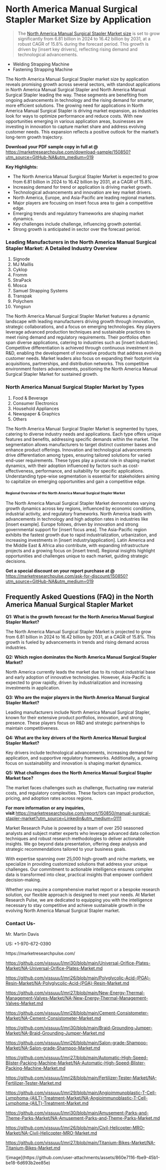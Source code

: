 <h1>North America Manual Surgical Stapler Market&nbsp;Size by Application</h1><blockquote><p>The <a href="https://marketresearchpulse.com/download-sample/150850?utm_source=GitHub-NA&amp;utm_medium=019">North America Manual Surgical Stapler Market size</a> is set to grow significantly from 6.81 billion in 2024 to 16.42 billion by 2031, at a robust CAGR of 15.8% during the forecast period. This growth is driven by [insert key drivers], reflecting rising demand and technological advancements.</p></blockquote><ul><li>Welding Strapping Machine<li> Fastening Strapping Machine</li></ul><p>The North America Manual Surgical Stapler market size by application reveals promising growth across several sectors, with standout applications in North America Manual Surgical Stapler and North America Manual Surgical Stapler leading the way. These segments are benefiting from ongoing advancements in technology and the rising demand for smarter, more efficient solutions. The growing need for applications in North America Manual Surgical Stapler is driving market expansion, as industries look for ways to optimize performance and reduce costs. With new opportunities emerging in various application areas, businesses are investing in innovation to capture market share and address evolving customer needs. This expansion reflects a positive outlook for the market’s long-term growth trajectory.</p><p><strong>Download your PDF sample copy in full at @ </strong><a href="https://marketresearchpulse.com/download-sample/150850?utm_source=GitHub-NA&amp;utm_medium=019">https://marketresearchpulse.com/download-sample/150850?utm_source=GitHub-NA&amp;utm_medium=019</a></p><p><strong>Key Highlights: </strong></p><ul><li>The North America Manual Surgical Stapler Market is expected to grow from 6.81 billion in 2024 to 16.42 billion by 2031, at a CAGR of 15.8%.</li><li>Increasing demand for trend or application is driving market growth.</li><li>Technological advancements and innovation are key market drivers.</li><li>North America, Europe, and Asia-Pacific are leading regional markets.</li><li>Major players are focusing on insert focus area to gain a competitive edge.</li><li>Emerging trends and regulatory frameworks are shaping market dynamics.</li><li>Key challenges include challenge, influencing growth potential.</li><li>Strong growth is anticipated in sector over the forecast period.</li></ul><h3>Leading Manufacturers in the North America Manual Surgical Stapler Market: A Detailed Industry Overview</h3><ol><li>Signode</li><li>MJ Maillis</li><li>Cyklop</li><li>Fromm</li><li>StraPack</li><li>Mosca</li><li>Samuel Strapping Systems</li><li>Transpak</li><li>Polychem</li><li>Yongsun</li></ol><div class="flex max-w-full flex-col flex-grow"><div class="min-h-8 text-message flex w-full flex-col items-end gap-2 whitespace-normal break-words [.text-message+&amp;]:mt-5" dir="auto" data-message-author-role="assistant" data-message-id="fd8432e4-4910-450d-b182-61b7bfb0a01f" data-message-model-slug="gpt-4o"><div class="flex w-full flex-col gap-1 empty:hidden first:pt-[3px]"><div class="markdown prose w-full break-words dark:prose-invert light"><p>The North America Manual Surgical Stapler Market features a dynamic landscape with leading manufacturers driving growth through innovation, strategic collaborations, and a focus on emerging technologies. Key players leverage advanced production techniques and sustainable practices to meet rising demand and regulatory requirements. Their portfolios often span diverse applications, catering to industries such as [insert industries]. Competitive differentiation is achieved through continuous investment in R&amp;D, enabling the development of innovative products that address evolving customer needs. Market leaders also focus on expanding their footprint via acquisitions, partnerships, and distribution networks. This competitive environment fosters advancements, positioning the North America Manual Surgical Stapler Market for sustained growth.</p></div></div></div></div><h3>North America Manual Surgical Stapler Market by Types</h3><ol><li>Food & Beverage<li> Consumer Electronics<li> Household Appliances<li> Newspaper & Graphics<li> Others</li></ol><div class="flex max-w-full flex-col flex-grow"><div class="min-h-8 text-message flex w-full flex-col items-end gap-2 whitespace-normal break-words [.text-message+&amp;]:mt-5" dir="auto" data-message-author-role="assistant" data-message-id="084470be-0bb7-4664-bddf-5156b4f41249" data-message-model-slug="gpt-4o-mini"><div class="flex w-full flex-col gap-1 empty:hidden first:pt-[3px]"><div class="markdown prose w-full break-words dark:prose-invert light"><p>The North America Manual Surgical Stapler Market is segmented by types, catering to diverse industry needs and applications. Each type offers unique features and benefits, addressing specific demands within the market. The segmentation allows manufacturers to target distinct customer bases and enhance product offerings. Innovation and technological advancements drive differentiation among types, ensuring tailored solutions for varied end-user requirements. These types play a pivotal role in shaping market dynamics, with their adoption influenced by factors such as cost-effectiveness, performance, and suitability for specific applications. Understanding type-wise segmentation is essential for stakeholders aiming to capitalize on emerging opportunities and gain a competitive edge.</p></div></div></div></div><h3><span style="font-size: 11px;">Regional Overview of the North America Manual Surgical Stapler Market</span></h3><div class="flex max-w-full flex-col flex-grow"><div class="min-h-8 text-message flex w-full flex-col items-end gap-2 whitespace-normal break-words [.text-message+&amp;]:mt-5" dir="auto" data-message-author-role="assistant" data-message-id="e9038762-ce64-4e30-91c9-9bd413514231" data-message-model-slug="gpt-4o-mini"><div class="flex w-full flex-col gap-1 empty:hidden first:pt-[3px]"><div class="markdown prose w-full break-words dark:prose-invert light"><p>The North America Manual Surgical Stapler Market demonstrates varying growth dynamics across key regions, influenced by economic conditions, industrial activity, and regulatory frameworks. North America leads with advancements in technology and high adoption rates in industries like [insert example]. Europe follows, driven by innovation and strong governmental support for [insert focus area]. The Asia-Pacific region exhibits the fastest growth due to rapid industrialization, urbanization, and increasing investments in [insert industry/application]. Latin America and the Middle East &amp; Africa also contribute, with expanding infrastructure projects and a growing focus on [insert trend]. Regional insights highlight opportunities and challenges unique to each market, guiding strategic decisions.</p></div></div></div></div><p><strong>Get a special discount on your report purchase at @ </strong><a href="https://marketresearchpulse.com/ask-for-discount/150850?utm_source=GitHub-NA&amp;utm_medium=019">https://marketresearchpulse.com/ask-for-discount/150850?utm_source=GitHub-NA&amp;utm_medium=019</a></p><h2>Frequently Asked Questions (FAQ) in the North America Manual Surgical Stapler Market</h2><p><strong>Q1: What is the growth forecast for the North America Manual Surgical Stapler Market?</strong></p><p>The North America Manual Surgical Stapler Market is projected to grow from 6.81 billion in 2024 to 16.42 billion by 2031, at a CAGR of 15.8%. This growth is fueled by advancements in trends and rising demand across industries.</p><p><strong>Q2: Which region dominates the North America Manual Surgical Stapler Market?</strong></p><p>North America currently leads the market due to its robust industrial base and early adoption of innovative technologies. However, Asia-Pacific is expected to grow rapidly, driven by industrialization and increasing investments in application.</p><p><strong>Q3: Who are the major players in the North America Manual Surgical Stapler Market?</strong></p><p>Leading manufacturers include North America Manual Surgical Stapler, known for their extensive product portfolios, innovation, and strong presence. These players focus on R&amp;D and strategic partnerships to maintain competitiveness.</p><p><strong>Q4: What are the key drivers of the North America Manual Surgical Stapler Market?</strong></p><p>Key drivers include technological advancements, increasing demand for application, and supportive regulatory frameworks. Additionally, a growing focus on sustainability and innovation is shaping market dynamics.</p><p><strong>Q5: What challenges does the North America Manual Surgical Stapler Market face?</strong></p><p>The market faces challenges such as challenge, fluctuating raw material costs, and regulatory complexities. These factors can impact production, pricing, and adoption rates across regions.</p><p><strong>For more information or any inquiries, visit&nbsp;</strong><a href="https://marketresearchpulse.com/report/150850/manual-surgical-stapler-market?utm_source=Linkedin&utm_medium=0111">https://marketresearchpulse.com/report/150850/manual-surgical-stapler-market?utm_source=Linkedin&utm_medium=0111</a></p><p>Market Research Pulse is powered by a team of over 250 seasoned analysts and subject matter experts who leverage advanced data collection techniques and robust research methodologies to deliver actionable insights. We go beyond data presentation, offering deep analysis and strategic recommendations tailored to your business goals.</p><p>With expertise spanning over 25,000 high-growth and niche markets, we specialize in providing customized solutions that address your unique challenges. Our commitment to actionable intelligence ensures complex data is transformed into clear, practical insights that empower confident decision-making.</p><p>Whether you require a comprehensive market report or a bespoke research solution, our flexible approach is designed to meet your needs. At Market Research Pulse, we are dedicated to equipping you with the intelligence necessary to stay competitive and achieve sustainable growth in the evolving North America Manual Surgical Stapler market.</p><h3><strong>Contact Us-</strong></h3><p>Mr. Martin Davis</p><p>US: +1-970-672-0390</p><p>https://marketresearchpulse.com/</p><p><a href="https://github.com/vissuuu1/mri30/blob/main/Universal-Orifice-Plates-Market/NA-Universal-Orifice-Plates-Market.md">https://github.com/vissuuu1/mri30/blob/main/Universal-Orifice-Plates-Market/NA-Universal-Orifice-Plates-Market.md</a></p><p><a href="https://github.com/vissuuu1/mri26/blob/main/Polyglycolic-Acid-(PGA)-Resin-Market/NA-Polyglycolic-Acid-(PGA)-Resin-Market.md">https://github.com/vissuuu1/mri26/blob/main/Polyglycolic-Acid-(PGA)-Resin-Market/NA-Polyglycolic-Acid-(PGA)-Resin-Market.md</a></p><p><a href="https://github.com/vissuuu1/mri27/blob/main/New-Energy-Thermal-Management-Valves-Market/NA-New-Energy-Thermal-Management-Valves-Market.md">https://github.com/vissuuu1/mri27/blob/main/New-Energy-Thermal-Management-Valves-Market/NA-New-Energy-Thermal-Management-Valves-Market.md</a></p><p><a href="https://github.com/vissuuu1/mri28/blob/main/Cement-Consistometer-Market/NA-Cement-Consistometer-Market.md">https://github.com/vissuuu1/mri28/blob/main/Cement-Consistometer-Market/NA-Cement-Consistometer-Market.md</a></p><p><a href="https://github.com/vissuuu1/mri30/blob/main/Braid-Grounding-Jumper-Market/NA-Braid-Grounding-Jumper-Market.md">https://github.com/vissuuu1/mri30/blob/main/Braid-Grounding-Jumper-Market/NA-Braid-Grounding-Jumper-Market.md</a></p><p><a href="https://github.com/vissuuu1/mri26/blob/main/Salon-grade-Shampoo-Market/NA-Salon-grade-Shampoo-Market.md">https://github.com/vissuuu1/mri26/blob/main/Salon-grade-Shampoo-Market/NA-Salon-grade-Shampoo-Market.md</a></p><p><a href="https://github.com/vissuuu1/mri27/blob/main/Automatic-High-Speed-Blister-Packing-Machine-Market/NA-Automatic-High-Speed-Blister-Packing-Machine-Market.md">https://github.com/vissuuu1/mri27/blob/main/Automatic-High-Speed-Blister-Packing-Machine-Market/NA-Automatic-High-Speed-Blister-Packing-Machine-Market.md</a></p><p><a href="https://github.com/vissuuu1/mri28/blob/main/Fertilizer-Tester-Market/NA-Fertilizer-Tester-Market.md">https://github.com/vissuuu1/mri28/blob/main/Fertilizer-Tester-Market/NA-Fertilizer-Tester-Market.md</a></p><p><a href="https://github.com/vissuuu1/mri29/blob/main/Angioimmunoblastic-T-Cell-Lymphoma-(AILT)-Treatment-Market/NA-Angioimmunoblastic-T-Cell-Lymphoma-(AILT)-Treatment-Market.md">https://github.com/vissuuu1/mri29/blob/main/Angioimmunoblastic-T-Cell-Lymphoma-(AILT)-Treatment-Market/NA-Angioimmunoblastic-T-Cell-Lymphoma-(AILT)-Treatment-Market.md</a></p><p><a href="https://github.com/vissuuu1/mri30/blob/main/Amusement-Parks-and-Theme-Parks-Market/NA-Amusement-Parks-and-Theme-Parks-Market.md">https://github.com/vissuuu1/mri30/blob/main/Amusement-Parks-and-Theme-Parks-Market/NA-Amusement-Parks-and-Theme-Parks-Market.md</a></p><p><a href="https://github.com/vissuuu1/mri26/blob/main/Civil-Helicopter-MRO-Market/NA-Civil-Helicopter-MRO-Market.md">https://github.com/vissuuu1/mri26/blob/main/Civil-Helicopter-MRO-Market/NA-Civil-Helicopter-MRO-Market.md</a></p><p><a href="https://github.com/vissuuu1/mri27/blob/main/Titanium-Bikes-Market/NA-Titanium-Bikes-Market.md">https://github.com/vissuuu1/mri27/blob/main/Titanium-Bikes-Market/NA-Titanium-Bikes-Market.md</a></p>
![image](https://github.com/user-attachments/assets/860e7116-fbe9-45b1-be18-6d693b2ee85e)
